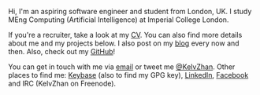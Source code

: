 Hi, I'm an aspiring software engineer and student from London, UK. I study MEng Computing (Artificial Intelligence) at Imperial College London.

If you're a recruiter, take a look at my [CV](/assets/Kelvin%20Zhang%20-%20CV.pdf). You can also find more details about me and my projects below. I also post on my [blog](/blog/) every now and then. Also, check out my [GitHub](https://github.com/kz)!

You can get in touch with me via [email](mailto:hello@iamkelv.in) or tweet me [@KelvZhan](https://twitter.com/KelvZhan). Other places to find me: [Keybase](https://keybase.io/kz) (also to find my GPG key), [LinkedIn](https://www.linkedin.com/in/KelvZhan/), [Facebook](https://facebook.com/KelvZhan) and IRC (KelvZhan on Freenode).
